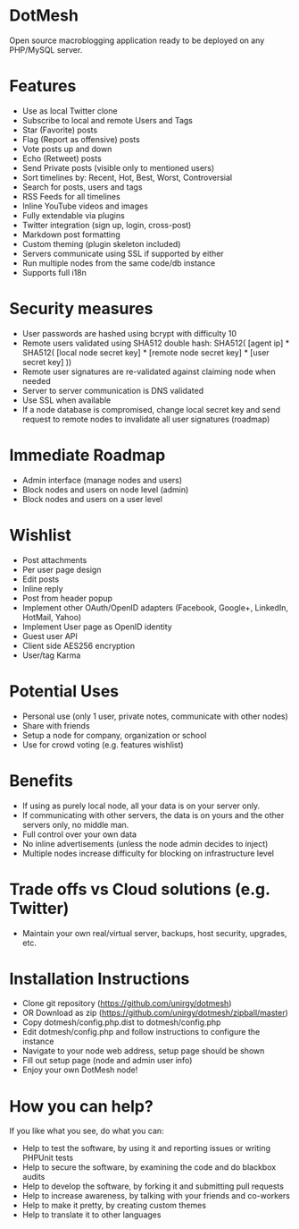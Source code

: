 DotMesh
=======
Open source macroblogging application ready to be deployed on any PHP/MySQL server.

Features
========

* Use as local Twitter clone
* Subscribe to local and remote Users and Tags
* Star (Favorite) posts
* Flag (Report as offensive) posts
* Vote posts up and down
* Echo (Retweet) posts
* Send Private posts (visible only to mentioned users)
* Sort timelines by: Recent, Hot, Best, Worst, Controversial
* Search for posts, users and tags
* RSS Feeds for all timelines
* Inline YouTube videos and images
* Fully extendable via plugins
* Twitter integration (sign up, login, cross-post)
* Markdown post formatting
* Custom theming (plugin skeleton included)
* Servers communicate using SSL if supported by either
* Run multiple nodes from the same code/db instance
* Supports full i18n

Security measures
=================

* User passwords are hashed using bcrypt with difficulty 10
* Remote users validated using SHA512 double hash:
    SHA512( [agent ip] * SHA512( [local node secret key] * [remote node secret key] * [user secret key] ))
* Remote user signatures are re-validated against claiming node when needed
* Server to server communication is DNS validated
* Use SSL when available
* If a node database is compromised, change local secret key and send request to remote nodes to invalidate all user signatures (roadmap)

Immediate Roadmap
=================

* Admin interface (manage nodes and users)
* Block nodes and users on node level (admin)
* Block nodes and users on a user level

Wishlist
========

* Post attachments
* Per user page design
* Edit posts
* Inline reply
* Post from header popup
* Implement other OAuth/OpenID adapters (Facebook, Google+, LinkedIn, HotMail, Yahoo)
* Implement User page as OpenID identity
* Guest user API
* Client side AES256 encryption
* User/tag Karma

Potential Uses
==============

* Personal use (only 1 user, private notes, communicate with other nodes)
* Share with friends
* Setup a node for company, organization or school
* Use for crowd voting (e.g. features wishlist)

Benefits
========

* If using as purely local node, all your data is on your server only.
* If communicating with other servers, the data is on yours and the other servers only, no middle man.
* Full control over your own data
* No inline advertisements (unless the node admin decides to inject)
* Multiple nodes increase difficulty for blocking on infrastructure level

Trade offs vs Cloud solutions (e.g. Twitter)
============================================

* Maintain your own real/virtual server, backups, host security, upgrades, etc.

Installation Instructions
=========================

* Clone git repository (https://github.com/unirgy/dotmesh)
* OR Download as zip (https://github.com/unirgy/dotmesh/zipball/master)
* Copy dotmesh/config.php.dist to dotmesh/config.php
* Edit dotmesh/config.php and follow instructions to configure the instance
* Navigate to your node web address, setup page should be shown
* Fill out setup page (node and admin user info)
* Enjoy your own DotMesh node!

How you can help?
=================

If you like what you see, do what you can:

* Help to test the software, by using it and reporting issues or writing PHPUnit tests
* Help to secure the software, by examining the code and do blackbox audits
* Help to develop the software, by forking it and submitting pull requests
* Help to increase awareness, by talking with your friends and co-workers
* Help to make it pretty, by creating custom themes
* Help to translate it to other languages